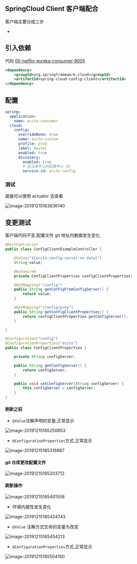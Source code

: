 ## SpringCloud Client 客户端配合

客户端主要分成三步

- 

## 引入依赖

代码 [05-netflix-eureka-consumer-8005](../00-code/note-spring-cloud/05-netflix-eureka-consumer-8005) 

```xml
<dependency>
    <groupId>org.springframework.cloud</groupId>
    <artifactId>spring-cloud-config-client</artifactId>
</dependency>
```

## 配置

```yaml
spring:
  application:
    name: eccto-consumer
  cloud:
    config:
      overrideNone: true
      name: eccto-custom
      profile: prod
      label: master
      enabled: true
      discovery:
        enabled: true
        # 在注册中心的配置中心 ID
        service-id: eccto-config
```

### 测试

直接可以使用 actuator 去查看

![image-20191215163836140](assets/image-20191215163836140.png)

## 变更测试

客户端代码不变.配置文件 git 地址内数据发生变化.

```java
@RestController
public class ConfigClientExampleController {

    @Value("${eccto.config-server:no data}")
    String value;

    @Autowired
    private ConfigClientProperties configClientProperties;

    @GetMapping("/config")
    public String getConfigFromConfigServer() {
        return value;
    }

    @GetMapping("/config/prop")
    public String getConfigClientProperties() {
        return configClientProperties.getConfigServer();
    }

}
```

```java
@Configuration("config")
@ConfigurationProperties("eccto")
public class ConfigClientProperties {

    private String configServer;

    public String getConfigServer() {
        return configServer;
    }

    public void setConfigServer(String configServer) {
        this.configServer = configServer;
    }
}

```



#### 刷新之前

- `@Value`注解声明的变量,正常显示

![image-20191215165250853](assets/image-20191215165250853.png)

- `@ConfigurationProperties`方式,正常显示

![image-20191215165316887](assets/image-20191215165316887.png)

#### git 仓库更改配置文件

![image-20191215165203712](assets/image-20191215165203712.png)

#### 刷新操作

![image-20191215165401558](assets/image-20191215165401558.png)

- 环境内属性发生变化

![image-20191215165424743](assets/image-20191215165424743.png)

- `@Value` 注解方式生命的变量为改变

![image-20191215165454213](assets/image-20191215165454213.png)

- `@ConfigurationProperties`方式,正常显示

![image-20191215165504160](assets/image-20191215165504160.png)